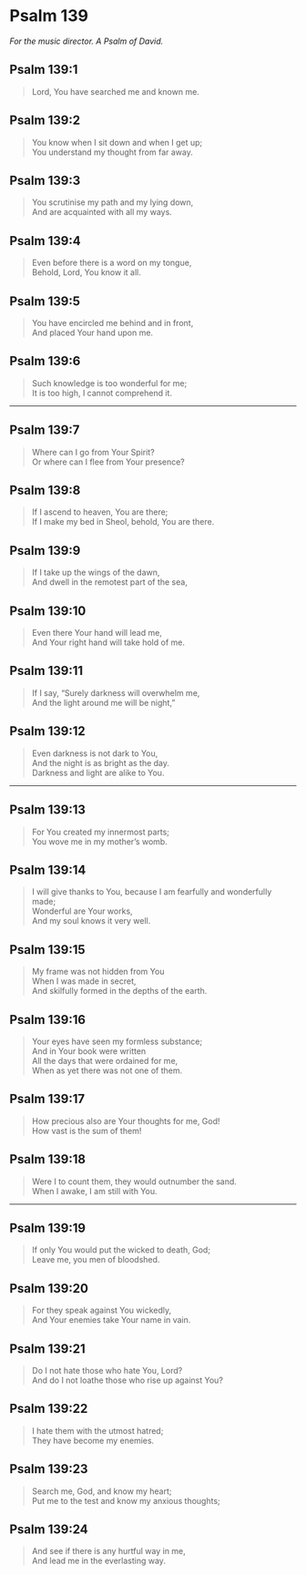 # Psalm 139

_For the music director. A Psalm of David._

## Psalm 139:1

> Lord, You have searched me and known me.

## Psalm 139:2

> You know when I sit down and when I get up;  
> You understand my thought from far away.

## Psalm 139:3

> You scrutinise my path and my lying down,  
> And are acquainted with all my ways.

## Psalm 139:4

> Even before there is a word on my tongue,  
> Behold, Lord, You know it all.

## Psalm 139:5

> You have encircled me behind and in front,  
> And placed Your hand upon me.

## Psalm 139:6

> Such knowledge is too wonderful for me;  
> It is too high, I cannot comprehend it.

---

## Psalm 139:7

> Where can I go from Your Spirit?  
> Or where can I flee from Your presence?

## Psalm 139:8

> If I ascend to heaven, You are there;  
> If I make my bed in Sheol, behold, You are there.

## Psalm 139:9

> If I take up the wings of the dawn,  
> And dwell in the remotest part of the sea,

## Psalm 139:10

> Even there Your hand will lead me,  
> And Your right hand will take hold of me.

## Psalm 139:11

> If I say, “Surely darkness will overwhelm me,  
> And the light around me will be night,”

## Psalm 139:12

> Even darkness is not dark to You,  
> And the night is as bright as the day.  
> Darkness and light are alike to You.

---

## Psalm 139:13

> For You created my innermost parts;  
> You wove me in my mother’s womb.

## Psalm 139:14

> I will give thanks to You, because I am fearfully and wonderfully made;  
> Wonderful are Your works,  
> And my soul knows it very well.

## Psalm 139:15

> My frame was not hidden from You  
> When I was made in secret,  
> And skilfully formed in the depths of the earth.

## Psalm 139:16

> Your eyes have seen my formless substance;  
> And in Your book were written  
> All the days that were ordained for me,  
> When as yet there was not one of them.

## Psalm 139:17

> How precious also are Your thoughts for me, God!  
> How vast is the sum of them!

## Psalm 139:18

> Were I to count them, they would outnumber the sand.  
> When I awake, I am still with You.

---

## Psalm 139:19

> If only You would put the wicked to death, God;  
> Leave me, you men of bloodshed.

## Psalm 139:20

> For they speak against You wickedly,  
> And Your enemies take Your name in vain.

## Psalm 139:21

> Do I not hate those who hate You, Lord?  
> And do I not loathe those who rise up against You?

## Psalm 139:22

> I hate them with the utmost hatred;  
> They have become my enemies.

## Psalm 139:23

> Search me, God, and know my heart;  
> Put me to the test and know my anxious thoughts;

## Psalm 139:24

> And see if there is any hurtful way in me,  
> And lead me in the everlasting way.
